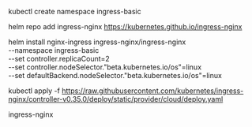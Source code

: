kubectl create namespace ingress-basic

helm repo add ingress-nginx https://kubernetes.github.io/ingress-nginx

helm install nginx-ingress ingress-nginx/ingress-nginx \
    --namespace ingress-basic \
    --set controller.replicaCount=2 \
    --set controller.nodeSelector."beta\.kubernetes\.io/os"=linux \
    --set defaultBackend.nodeSelector."beta\.kubernetes\.io/os"=linux

kubectl apply -f https://raw.githubusercontent.com/kubernetes/ingress-nginx/controller-v0.35.0/deploy/static/provider/cloud/deploy.yaml

ingress-nginx 